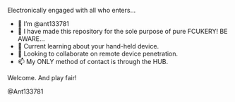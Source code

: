 Electronically engaged with all who enters...

- 👋 I’m @ant133781
- 👀 I have made this repository for the sole purpose of pure FCUKERY! BE AWARE...
- 🌱 Current learning about your hand-held device.
- 💞️ Looking to collaborate on remote device penetration.
- 📫 My ONLY method of contact is through the HUB.

Welcome. And play fair!

@Ant133781
